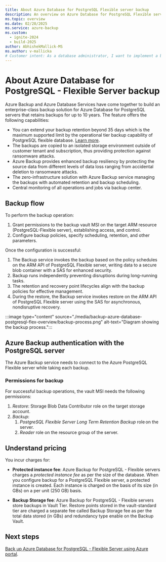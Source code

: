 ```yaml
---
title: About Azure Database for PostgreSQL Flexible server backup
description: An overview on Azure Database for PostgreSQL Flexible server backup
ms.topic: overview
ms.date: 02/28/2025
ms.service: azure-backup
ms.custom:
  - ignite-2024
  - build-2025
author: AbhishekMallick-MS
ms.author: v-mallicka
# Customer intent: As a database administrator, I want to implement a backup solution for Azure Database for PostgreSQL Flexible servers, so that I can ensure long-term data retention and protection against data loss events like accidental deletions or ransomware attacks.
---
```


# About Azure Database for PostgreSQL - Flexible Server backup

Azure Backup and Azure Database Services have come together to build an enterprise-class backup solution for Azure Database for PostgreSQL servers that retains backups for up to 10 years. The feature offers the following capabilities:

- You can extend your backup retention beyond 35 days which is the maximum supported limit by the operational tier backup capability of PostgreSQL flexible database. [Learn more](/azure/postgresql/flexible-server/concepts-backup-restore#backup-retention).
- The backups are copied to an isolated storage environment outside of customer tenant and subscription, thus providing protection against ransomware attacks.
- Azure Backup provides enhanced backup resiliency by protecting the source data from different levels of data loss ranging from accidental deletion to ransomware attacks.
- The zero-infrastructure solution with Azure Backup service managing the backups with automated retention and backup scheduling.
- Central monitoring of all operations and jobs via backup center. 

## Backup flow

To perform the backup operation:

1. Grant permissions to the backup vault MSI on the target ARM resource (PostgreSQL-Flexible server), establishing access, and control. 
1. Configure backup policies, specify scheduling, retention, and other parameters. 

Once the configuration is successful:

1. The Backup service invokes the backup based on the policy schedules on the ARM API of PostgreSQL Flexible server, writing data to a secure blob container with a SAS for enhanced security. 
1. Backup runs independently preventing disruptions during long-running tasks. 
1. The retention and recovery point lifecycles align with the backup policies for effective management. 
1. During the restore, the Backup service invokes restore on the ARM API of PostgreSQL Flexible server using the SAS for asynchronous, nondisruptive recovery. 

 :::image type="content" source="./media/backup-azure-database-postgresql-flex-overview/backup-process.png" alt-text="Diagram showing the backup process.":::

## Azure Backup authentication with the PostgreSQL server

The Azure Backup service needs to connect to the Azure PostgreSQL Flexible server while taking each backup.  

### Permissions for backup

For successful backup operations, the vault MSI needs the following permissions: 

1. *Restore*: Storage Blob Data Contributor role on the target storage account.
1. *Backup*:
    1. *PostgreSQL Flexible Server Long Term Retention Backup* role on the server.
    1. *Reader* role on the resource group of the server.

## Understand pricing

You incur charges for:

- **Protected instance fee**: Azure Backup for PostgreSQL - Flexible servers charges a *protected instance fee* as per the size of the database. When you configure backup for a PostgreSQL Flexible server, a protected instance is created. Each instance is charged on the basis of its size (in GBs) on a per unit (250 GB) basis. 

- **Backup Storage fee**: Azure Backup for PostgreSQL - Flexible servers store backups in Vault Tier. Restore points stored in the vault-standard tier are charged a separate fee called Backup Storage fee as per the total data stored (in GBs) and redundancy type enable on the Backup Vault. 

## Next steps

[Back up Azure Database for PostgreSQL - Flexible Server using Azure portal](tutorial-create-first-backup-azure-database-postgresql-flex.md).
